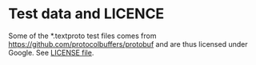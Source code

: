 # Test data and LICENCE

Some of the *.textproto test files comes from
https://github.com/protocolbuffers/protobuf
and are thus licensed under Google. See [LICENSE file](LICENSE).
